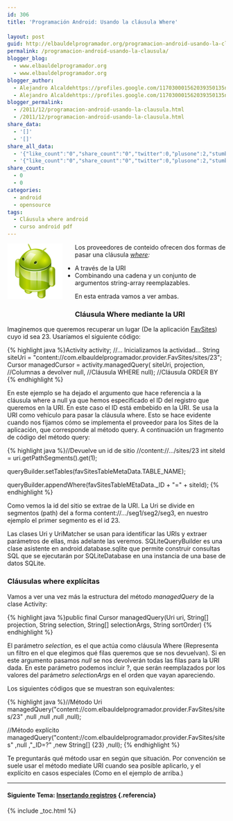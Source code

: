 ```yaml
---
id: 306
title: 'Programación Android: Usando la cláusula Where'

layout: post
guid: http://elbauldelprogramador.org/programacion-android-usando-la-clausula-where/
permalink: /programacion-android-usando-la-clausula/
blogger_blog:
  - www.elbauldelprogramador.org
  - www.elbauldelprogramador.org
blogger_author:
  - Alejandro Alcaldehttps://profiles.google.com/117030001562039350135noreply@blogger.com
  - Alejandro Alcaldehttps://profiles.google.com/117030001562039350135noreply@blogger.com
blogger_permalink:
  - /2011/12/programacion-android-usando-la-clausula.html
  - /2011/12/programacion-android-usando-la-clausula.html
share_data:
  - '[]'
  - '[]'
share_all_data:
  - '{"like_count":"0","share_count":"0","twitter":0,"plusone":2,"stumble":0,"pinit":0,"count":2,"time":1333551772}'
  - '{"like_count":"0","share_count":"0","twitter":0,"plusone":2,"stumble":0,"pinit":0,"count":2,"time":1333551772}'
share_count:
  - 0
  - 0
categories:
  - android
  - opensource
tags:
  - Cláusula where android
  - curso android pdf
---
```

<div class="separator" style="clear: both; text-align: center;">
  <a href="/images/2013/07/iconoAndroid.png" imageanchor="1" style="clear:left; float:left;margin-right:1em; margin-bottom:1em"><img border="0" src="/images/2013/07/iconoAndroid.png" style="clear:left; float:left;margin-right:1em; margin-bottom:1em" /></a>
</div>

Los proveedores de conteido ofrecen dos formas de pasar una cláusula *[where][1]:*

  * A través de la URI
  * Combinando una cadena y un conjunto de argumentos string-array reemplazables.

En esta entrada vamos a ver ambas.

### Cláusula Where mediante la URI

Imaginemos que queremos recuperar un lugar (De la aplicación [FavSites][2]) cuyo id sea 23. Usaríamos el siguiente código:

  
<!--more-->

{% highlight java %}Activity activity;
//... Inicializamos la actividad...
String siteUri = "content://com.elbauldelprogramador.provider.FavSites/sites/23";
Cursor managedCursor = activity.managedQuery( siteUri,
                                projection, //Columnas a devolver
                                null,       //Cláusula WHERE
                                null);      //Cláusula ORDER BY
{% endhighlight %}

En este ejemplo se ha dejado el argumento que hace referencia a la cláusula where a null ya que hemos especificado el ID del registro que queremos en la URI. En este caso el ID está embebido en la URI. Se usa la URI como vehículo para pasar la cláusula where. Esto se hace evidente cuando nos fijamos cómo se implementa el proveedor para los Sites de la aplicación, que corresponde al método query. A continuación un fragmento de código del método query:

{% highlight java %}//Devuelve un id de sitio
//content://.../sites/23
int siteId = uri.getPathSegments().get(1);

queryBuilder.setTables(favSitesTableMetaData.TABLE_NAME);

queryBuilder.appendWhere(favSitesTableMEtaData._ID + "=" + siteId);
{% endhighlight %}

Como vemos la id del sitio se extrae de la URI. La Uri se divide en segmentos (path) del a forma content://&#8230;/seg1/seg2/seg3, en nuestro ejemplo el primer segmento es el id 23.

<p class="alert">
  Las clases Uri y UriMatcher se usan para identificar las URIs y extraer parámetros de ellas, más adelante las veremos. SQLiteQueryBuilder es una clase asistente en android.database.sqlite que permite construir consultas SQL que se ejecutarán por SQLiteDatabase en una instancia de una base de datos SQLite.
</p>

### Cláusulas where explícitas

Vamos a ver una vez más la estructura del método *managedQuery* de la clase Activity:

{% highlight java %}public final Cursor managedQuery(Uri uri,
   String[] projection,
   String selection,
   String[] selectionArgs,
   String sortOrder)
{% endhighlight %}

El parámetro *selection*, es el que actúa como cláusula Where (Representa un filtro en el que elegimos qué filas queremos que se nos devuelvan). Si en este argumento pasamos *null* se nos devolverán todas las filas para la URI dada. En este parámetro podemos incluir ?, que serán reemplazados por los valores del parámetro *selectionArgs* en el orden que vayan apareciendo.

Los siguientes códigos que se muestran son equivalentes:

{% highlight java %}//Método Uri
managedQuery("content://com.elbauldelprogramador.provider.FavSites/sites/23"
   ,null
   ,null
   ,null
   ,null);

//Método explícito
managedQuery("content://com.elbauldelprogramador.provider.FavSites/sites"
   ,null
   ,"_ID=?"
   ,new String[] {23}
   ,null);
{% endhighlight %}

Te preguntarás qué método usar en según que situación. Por convención se suele usar el método mediate URI cuando sea posible aplicarlo, y el explícito en casos especiales (Como en el ejemplo de arriba.)

* * *

#### Siguiente Tema: [Insertando registros][3] {.referencia}





 [1]: /2011/01/consulta-de-datos-clausula-where.html
 [2]: /2011/10/prueba-la-aplicacion-favsites-en-tu.html
 [3]: /programacion-android-insertando/

{% include _toc.html %}
